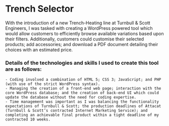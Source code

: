 # Trench Selector

With the introduction of a new Trench-Heating line at Turnbull & Scott Engineers, I was tasked with creating a WordPress powered tool which would allow customers to efficiently browse available variations based upon their filters. Additionally, customers could customise their selected products; add accessories; and download a PDF document detailing their choices with an estimated price. 

### Details of the technologies and skills I used to create this tool are as follows:
    - Coding involved a combination of HTML 5; CSS 3; JavaScript; and PHP (with use of the strict WordPress syntax).
    - Managing the creation of a front-end web page; interaction with the core WordPress database; and the creation of back-end UI which could update the database without the need for coding expertise.
    - Time management was important as I was balancing the functionality expectations of Turnbull & Scott; the production deadlines of Attacat (Turnbull & Scott’s contracted Internet Marketing Service); and completing an achievable final product within a tight deadline of my contracted 10 weeks.
